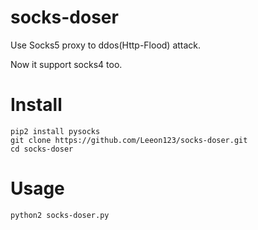 # socks-doser
Use Socks5 proxy to ddos(Http-Flood) attack.

Now it support socks4 too.

# Install

    pip2 install pysocks
    git clone https://github.com/Leeon123/socks-doser.git
    cd socks-doser

# Usage

    python2 socks-doser.py
